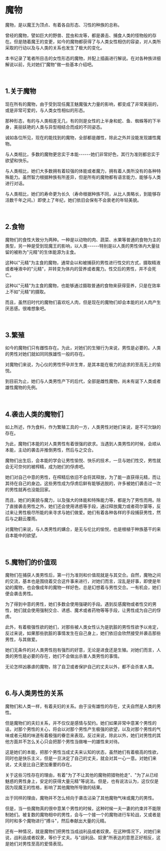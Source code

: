 # 魔物

魔物，是以魔王为顶点、有着各自形态、习性的种族的总称。

曾经的魔物，譬如巨大的野兽、昆虫和龙等，都是袭击、捕食人类的怪物般的存在。但是随着魔王的变更，如今的魔物都获得了与人类女性相仿的容姿，对人类所采取的行动以及与人类的关系也发生了极大的变化。

本书记录了笔者所目击的女性形态的魔物，并配上插画进行解说。在对各种族详细解说以前，先对她们"魔物"做一些基本介绍吧。

<br>

## 1.关于魔物

现在所有的魔物，由于受到现任魔王魅魔强大力量的影响，都变成了非常美丽的，或是非常可爱的，与人类女性相似的形态。

那种形态，有的与人类相差无几，有的则是女性的上半身和蛇、鱼、蜘蛛等的下半身，美丽妖艳的人类与异型相结合而成的不同姿态。

诚如各位所见，现在的能找到的魔物，全部都是雌性，除此之外并没能发现雄性魔物。

与人类相比，多数的魔物更忠实于本能------她们非常好色，其行为准则都忠实于欲望和快乐。

与人类相比，她们大多数拥有着较强的体能或者魔力，拥有着人类所没有的各种特殊能力。虽然智力根据种族有所差异，但是所有的魔物都有语言能力，能够与人类进行对话。

与人类相比，她们的寿命更为长久（寿命根据种族不同，从比人类略长，到能够存活数千年之间。）即使上了年纪，她们依旧会保有不会衰老的年轻美貌。

<br>

## 2.食物

魔物们的食性大致分为两种。一种是以动物的肉、蔬菜、水果等普通的食物为主的类型，另一种是受到现魔王的影响，以人类------特别是以人类的男性体内大量驻留的被称为"元精"的生体能源为主食。

这种以"元精"为主食的魔物，通常会以和被捕获的男性进行性交的方式，摄取精液或者唾液中的"元精"，并转变为体内的营养或者魔力。性交后的男性，并不会死亡。

这种以"元精"为主食的魔物，也能够通过摄取普通的食物来获得营养，只是在效率上不如"元精"的摄取。

而且，虽然旧时代的魔物们喜欢吃人肉，但是现在的魔物们却会本能的对人肉产生厌恶感。很难想象吧。

<br>

## 3.繁殖

如今的魔物们只有雌性存在。为此，对她们的生殖行为来说，男性是必要的。人类的男性对她们就如同同族雄性一般的存在。

对魔物们来说，为心仪的男性怀孕并生育，是其本能在极力的追求的至高无上的愉悦。

到目前为止，她们与人类男性产下的后代，全部是雌性魔物，尚未有诞下人类或者雄性魔物的先例。

<br>

## 4.袭击人类的魔物们

如上所述，作为食料，作为繁殖工具的一方，人类男性对她们来说，是不可欠缺的存在。

为此，魔物们本能的对人类男性有着很强的欲求。当遇到人类男性的时候，会顺从本能，主动的袭击并推倒男性，然后与之交合。

魔物们出生后，会本能的学会让男性愉悦、快乐的技术，一旦与她们性交，男性就会无可奈何的被榨精，成为她们的俘虏吧。

她们对自己中意的男性，在榨精后依旧不会将其释放，为了能一直获得元精，而让其待在自己的身边。这些男性成为俘虏后鲜有能够逃脱的，许多被她们袭击过一次的男性就再也没能回家。

而且，她们的美貌与魔力，以及强大的体能和特殊能力等，都是为了男性而用。除了直接袭击男性之外，她们还会使用诱惑等手段，通过释放魔力或者荷尔蒙等，反过来让男性极尽所能的来寻求与她们做爱。她们有着各种各样的手段捕获男性，然后与之翻云覆雨。

对魔物们来说，与人类男性的媾合，是无与伦比的愉悦，也是根植于种族基干的来自本能中的欲望。

<br>

## 5.魔物们的价值观

魔物们在捕获人类男性后，第一行为准则和价值观就是与其交合。自然，魔物之间的交流，基本也是围绕着交合这件事来进行，对她们而言，淫乱是好事，即使是年幼的魔物，也会像成年的魔物一样好色，总是幻想着与男性交合。一有机会，她们便会袭击男性。

为了得到中意的男性，她们多数会使用强硬的手段。遇到反感魔物或者性交的男性，她们就会使用强制交合、诱惑、魔术或者药物等等手段，让男性成为自己的俘虏。

此外，有着极强性欲的她们，对那些被人类女性认为是肮脏的男性性欲予以肯定，反过来说，如果那些肮脏的事情发生在自己身上，她们依旧会欣然接受并袭击那些男性，与其做爱。

她们无条件的对人类男性抱有强烈的好意，无论是进食还是生殖。对她们而言，人类的男性是必要的存在，她们不会做出杀害人类男性的事情。

无论怎样凶暴虐的魔物，除了自卫或者保护自己的丈夫以外，都不会杀害人类。

<br>

## 6.与人类男性的关系

魔物们和人类一样，有着夫妇的关系。由于没有雄性的存在，丈夫自然是人类的男性。

但是魔物们的夫妇关系，并不仅仅是感情与契约。她们如果非常中意某个男性的话，对那个男性的关心，将会以对那个男性产生极强的欲望，以及对那个男性的气味或者元精的味道有着极强的眷恋来表现。反过来说，除此以外，她们对男性的其他方面并不怎么关心只会把那个男性当做唯一的雄性来对待。

这是她们的本能，把那个男性当成丈夫来认知的状态，虽然她们有着极高的性欲，同时也是快乐主义，但是一旦决定了自己的丈夫，就会对其一心一意。对她们来说，丈夫是比自己更加重要的存在。

关于这些习性存在的理由，有着"为了不让其他的魔物把猎物抢走"、"为了从已经魅惑的男性身上，安定的获得大量元精"等说法。但是，也有说法认为，这仅仅是因为现魔王的性格，影响了其他魔物所导致的结果。

出于同样的理由，魔物并不怎么倾向于袭击沾染了其他魔物气味或魔力的男性。

但是，当一些魔物真的很中意某个男性的时候，这种时候一夫一妻的约束并不能限制她们。被复数的魔物相中的男性，会与一个接一个的魔物进行车轮战，又或者是同时和多个魔物进行"搏斗"，然后奉献出大量的元精。

还有一种情况，就是魔物们把男性当成战利品或者奴隶。在这种情况下，对她们来说，战利品或者奴隶，等价于丈夫。与"战利品、奴隶"所表达的意思正好相反，这是她们对男性至高的爱情表现。
